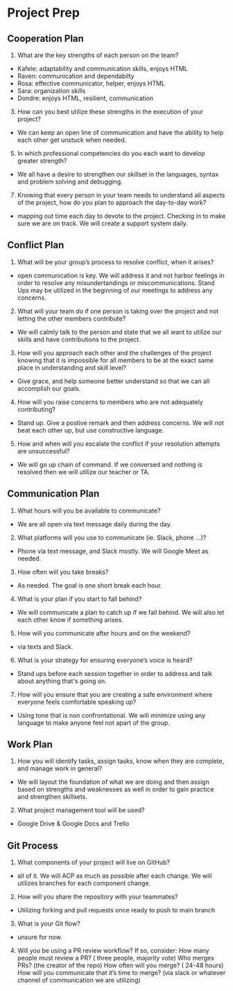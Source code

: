 # Project Prep

## Cooperation Plan
1. What are the key strengths of each person on the team? 
 - Kafele: adaptability and communication skills, enjoys HTML
 - Raven: communication and dependabilty
 - Rosa: effective communicator, helper, enjoys HTML
 - Sara: organization skills
 - Dondre: enjoys HTML, resilient, communication

3. How can you best utilize these strengths in the execution of your project?
  - We can keep an open line of communication and have the ability to help each other get unstuck when needed.

5. In which professional competencies do you each want to develop greater strength?
  - We all have a desire to strengthen our skillset in the languages, syntax and problem solving and debugging.

7. Knowing that every person in your team needs to understand all aspects of the project, how do you plan to approach the day-to-day work?
  - mapping out time each day to devote to the project. Checking in to make sure we are on track. We will create a support system daily.

## Conflict Plan
1. What will be your group’s process to resolve conflict, when it arises?
  - open communication is key. We will address it and not harbor feelings in order to resolve any misundertandings or miscommunications. Stand Ups may be utilized in the beginning of our meetings to address any concerns.
 2. What will your team do if one person is taking over the project and not letting the other members contribute?
  - We will calmly talk to the person and state that we all want to utilize our skills and have contributions to the project.

 3. How will you approach each other and the challenges of the project knowing that it is impossible for all members to be at the exact same place in understanding and skill   level?
  - Give grace, and help someone better understand so that we can all accomplish our goals.

 4. How will you raise concerns to members who are not adequately contributing?
  - Stand up. Give a postive remark and then address concerns. We will not beat each other up, but use constructive language.

 5. How and when will you escalate the conflict if your resolution attempts are unsuccessful?
 - We will go up chain of command. If we conversed and nothing is resolved then we will utilize our teacher or TA.

 ## Communication Plan
 
 1. What hours will you be available to communicate? 
 - We are all open via text message daily during the day. 
 2. What platforms will you use to communicate (ie. Slack, phone …)?
  - Phone via text message, and Slack mostly. We will Google Meet as needed.
 3. How often will you take breaks?
  - As needed. The goal is one short break each hour.
 4. What is your plan if you start to fall behind?
  - We will communicate a plan to catch up if we fall behind. We will also let each other know if something arises.
 5. How will you communicate after hours and on the weekend?
   - via texts and Slack.
 6. What is your strategy for ensuring everyone’s voice is heard?
  - Stand ups before each session together in order to address and talk about anything that's going on.
 7. How will you ensure that you are creating a safe environment where everyone feels comfortable speaking up?
  - Using tone that is non confrontational. We will minimize using any language to make anyone feel not apart of the group.

## Work Plan

1. How you will identify tasks, assign tasks, know when they are complete, and manage work in general?
 - We will layout the foundation of what we are doing and then assign based on strengths and weaknesses as well in order to gain practice and strengthen skillsets.
2. What project management tool will be used?
 - Google Drive & Google Docs and Trello

## Git Process

1. What components of your project will live on GitHub?
 - all of it. We will ACP as much as possible after each change. We will utilizes branches for each component change.
2. How will you share the repository with your teammates?
 - Utilizing forking and pull requests once ready to push to main branch
3. What is your Git flow?
 - unsure for now.
4. Will you be using a PR review workflow? If so, consider:
How many people must review a PR? ( three people, majority vote)
Who merges PRs? (the creator of the repo)
How often will you merge? ( 24-48 hours)
How will you communicate that it’s time to merge? (via slack or whatever channel of communication we are utilizing)
